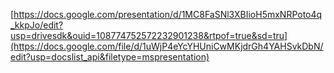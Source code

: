 [https://docs.google.com/presentation/d/1MC8FaSNl3XBIioH5mxNRPoto4q_kkpJo/edit?usp=drivesdk&ouid=108774752572232901238&rtpof=true&sd=tru](https://docs.google.com/file/d/1uWjP4eYcYHUniCwMKjdrGh4YAHSvkDbN/edit?usp=docslist_api&filetype=mspresentation)
